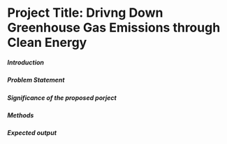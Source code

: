 # Project Title: Drivng Down Greenhouse Gas Emissions through Clean Energy

##### Introduction

##### Problem Statement
##### Significance of the proposed porject
##### Methods
##### Expected output
